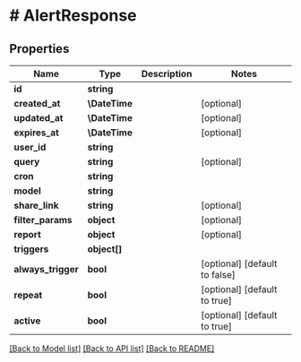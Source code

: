 # # AlertResponse

## Properties

Name | Type | Description | Notes
------------ | ------------- | ------------- | -------------
**id** | **string** |  |
**created_at** | **\DateTime** |  | [optional]
**updated_at** | **\DateTime** |  | [optional]
**expires_at** | **\DateTime** |  | [optional]
**user_id** | **string** |  |
**query** | **string** |  | [optional]
**cron** | **string** |  |
**model** | **string** |  |
**share_link** | **string** |  | [optional]
**filter_params** | **object** |  | [optional]
**report** | **object** |  | [optional]
**triggers** | **object[]** |  |
**always_trigger** | **bool** |  | [optional] [default to false]
**repeat** | **bool** |  | [optional] [default to true]
**active** | **bool** |  | [optional] [default to true]

[[Back to Model list]](../../README.md#models) [[Back to API list]](../../README.md#endpoints) [[Back to README]](../../README.md)
